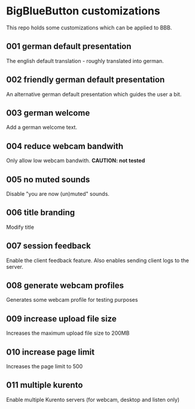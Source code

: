 # BigBlueButton customizations
This repo holds some customizations which can be applied to BBB.


## 001 german default presentation
The english default translation - roughly translated into german.

## 002 friendly german default presentation
An alternative german default presentation which guides the user a bit.

## 003 german welcome
Add a german welcome text.

## 004 reduce webcam bandwith
Only allow low webcam bandwith.
**CAUTION: not tested**

## 005 no muted sounds
Disable "you are now (un)muted" sounds.

## 006 title branding
Modify title

## 007 session feedback
Enable the client feedback feature. Also enables sending client logs to the server.

## 008 generate webcam profiles
Generates some webcam profile for testing purposes

## 009 increase upload file size
Increases the maximum upload file size to 200MB

## 010 increase page limit
Increases the page limit to 500

## 011 multiple kurento
Enable multiple Kurento servers (for webcam, desktop and listen only)
